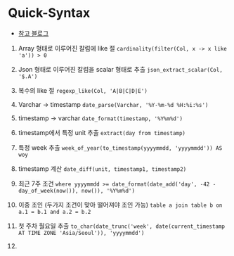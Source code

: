 # Quick-Syntax
- [참고 블로그](https://medium.com/@john_analyst/presto-%EC%9D%98-sql-%EB%AC%B8%EB%B2%95%EB%93%A4-54a1f858d368)

1. Array 형태로 이루어진 칼럼에 like 절
   ```cardinality(filter(Col, x -> x like 'a')) > 0 ```

2. Json 형태로 이루어진 칼럼을 scalar 형태로 추출
   ```json_extract_scalar(Col, '$.A')```

3. 복수의 like 절
   ```regexp_like(Col, 'A|B|C|D|E')```

4. Varchar -> timestamp
   ```date_parse(Varchar, '%Y-%m-%d %H:%i:%s')```

5. timestamp -> varchar
   ```date_format(timestamp, '%Y%m%d')```

6. timestamp에서 특정 unit 추출
   ```extract(day from timestamp)```

7. 특정 week 추출
   ```week_of_year(to_timestamp(yyyymmdd, 'yyyymmdd')) AS woy```

8. timestamp 계산
   ```date_diff(unit, timestamp1, timestamp2)```

9. 최근 7주 조건
    ```where yyyymmdd >= date_format(date_add('day', -42 -day_of_week(now()), now()), '%Y%m%d')```

10. 이중 조인 (두가지 조건이 맞아 떨어져야 조인 가능)
    ```table a join table b on a.1 = b.1 and a.2 = b.2```

11. 첫 주차 월요일 추출
    ```to_char(date_trunc('week', date(current_timestamp AT TIME ZONE 'Asia/Seoul')), 'yyyymmdd')```
    
12. 